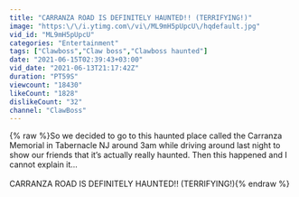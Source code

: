 ```yaml
---
title: "CARRANZA ROAD IS DEFINITELY HAUNTED!! (TERRIFYING!)"
image: "https:\/\/i.ytimg.com\/vi\/ML9mH5pUpcU\/hqdefault.jpg"
vid_id: "ML9mH5pUpcU"
categories: "Entertainment"
tags: ["Clawboss","Claw boss","Clawboss haunted"]
date: "2021-06-15T02:39:43+03:00"
vid_date: "2021-06-13T21:17:42Z"
duration: "PT59S"
viewcount: "18430"
likeCount: "1828"
dislikeCount: "32"
channel: "ClawBoss"
---
```

{% raw %}So we decided to go to this haunted place called the Carranza Memorial in Tabernacle NJ around 3am while driving around last night to show our friends that it’s actually really haunted. Then this happened and I cannot explain it…<br /><br />CARRANZA ROAD IS DEFINITELY HAUNTED!! (TERRIFYING!){% endraw %}

